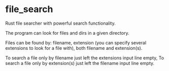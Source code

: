 # file_search
Rust file searcher with powerful search functionality.

The program can look for files and dirs in a given directory.

Files can be found by: filename, extension (you can specify several extensions to look for a file with),
both filename and extension(s).

To search a file only by filename just left the extensions input line empty, To search a file only by extension(s) 
just left the filename input line empty.
